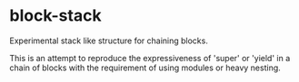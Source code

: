 block-stack
===========

Experimental stack like structure for chaining blocks.

This is an attempt to reproduce the expressiveness of 'super' or 'yield'
in a chain of blocks with the requirement of using modules or heavy nesting.
